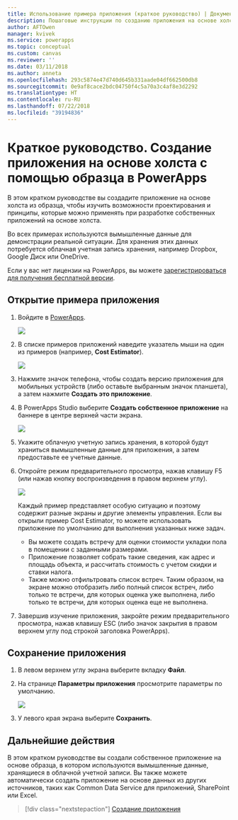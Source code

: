 ```yaml
---
title: Использование примера приложения (краткое руководство) | Документы Майкрософт
description: Пошаговые инструкции по созданию приложения на основе холста с помощью образца в PowerApps
author: AFTOwen
manager: kvivek
ms.service: powerapps
ms.topic: conceptual
ms.custom: canvas
ms.reviewer: ''
ms.date: 03/11/2018
ms.author: anneta
ms.openlocfilehash: 293c5874e47d740d645b331aade04df662500db8
ms.sourcegitcommit: 0e9af8cace2bdc04750f4c5a70a3c4af8e3d2292
ms.translationtype: HT
ms.contentlocale: ru-RU
ms.lasthandoff: 07/22/2018
ms.locfileid: "39194836"
---
```

# <a name="quickstart-create-a-canvas-app-from-a-sample-in-powerapps"></a>Краткое руководство. Создание приложения на основе холста с помощью образца в PowerApps
В этом кратком руководстве вы создадите приложение на основе холста из образца, чтобы изучить возможности проектирования и принципы, которые можно применять при разработке собственных приложений на основе холста.

Во всех примерах используются вымышленные данные для демонстрации реальной ситуации. Для хранения этих данных потребуется облачная учетная запись хранения, например Dropbox, Google Диск или OneDrive.

Если у вас нет лицензии на PowerApps, вы можете [зарегистрироваться для получения бесплатной версии](../signup-for-powerapps.md).

## <a name="open-a-sample-app"></a>Открытие примера приложения
1. Войдите в [PowerApps](https://web.powerapps.com?utm_source=padocs&utm_medium=linkinadoc&utm_campaign=referralsfromdoc).

    ![](./media/open-and-run-a-sample-app/sign-in.png)

1. В списке примеров приложений наведите указатель мыши на один из примеров (например, **Cost Estimator**).

    ![](./media/open-and-run-a-sample-app/sample-tile.png)

1. Нажмите значок телефона, чтобы создать версию приложения для мобильных устройств (либо оставьте выбранным значок планшета), а затем нажмите **Создать это приложение**.

1. В PowerApps Studio выберите **Создать собственное приложение** на баннере в центре верхней части экрана.

    ![](./media/open-and-run-a-sample-app/banner.png)

1. Укажите облачную учетную запись хранения, в которой будут храниться вымышленные данные для приложения, а затем предоставьте ее учетные данные.

1. Откройте режим предварительного просмотра, нажав клавишу F5 (или нажав кнопку воспроизведения в правом верхнем углу).

    ![](./media/open-and-run-a-sample-app/open-preview.png)

    Каждый пример представляет особую ситуацию и поэтому содержит разные экраны и другие элементы управления. Если вы открыли пример Cost Estimator, то можете использовать приложение по умолчанию для выполнения указанных ниже задач.

    - Вы можете создать встречу для оценки стоимости укладки пола в помещении с заданными размерами.
    - Приложение позволяет собрать такие сведения, как адрес и площадь объекта, и рассчитать стоимость с учетом скидки и ставки налога.
    - Также можно отфильтровать список встреч. Таким образом, на экране можно отобразить либо полный список встреч, либо только те встречи, для которых оценка уже выполнена, либо только те встречи, для которых оценка еще не выполнена.
    
1. Завершив изучение приложения, закройте режим предварительного просмотра, нажав клавишу ESC (либо значок закрытия в правом верхнем углу под строкой заголовка PowerApps).

## <a name="save-the-app"></a>Сохранение приложения
1. В левом верхнем углу экрана выберите вкладку **Файл**.

1. На странице **Параметры приложения** просмотрите параметры по умолчанию.

    ![](./media/open-and-run-a-sample-app/app-settings.png)

1. У левого края экрана выберите **Сохранить**. 

## <a name="next-steps"></a>Дальнейшие действия
В этом кратком руководстве вы создали собственное приложение на основе образца, в котором используются вымышленные данные, хранящиеся в облачной учетной записи. Вы также можете автоматически создать приложение на основе данных из других источников, таких как Common Data Service для приложений, SharePoint или Excel.

> [!div class="nextstepaction"]
> [Создание приложения](data-platform-create-app.md)